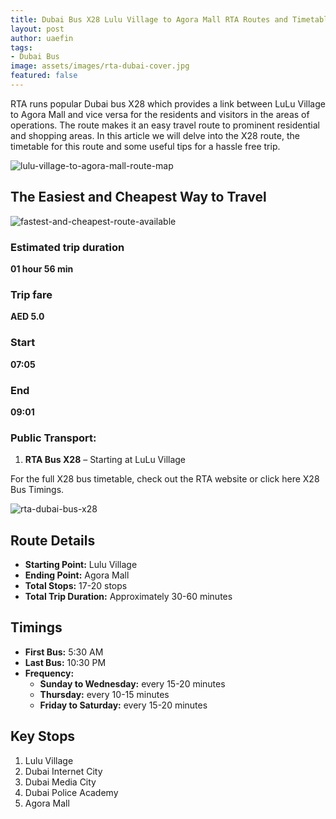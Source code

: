 ```yaml
---
title: Dubai Bus X28 Lulu Village to Agora Mall RTA Routes and Timetable
layout: post
author: uaefin
tags:
- Dubai Bus
image: assets/images/rta-dubai-cover.jpg
featured: false
---
```


RTA runs popular Dubai bus X28 which provides a link between LuLu Village to Agora Mall and vice versa for the residents and visitors in the areas of operations. The route makes it an easy travel route to prominent residential and shopping areas. In this article we will delve into the X28 route, the timetable for this route and some useful tips for a hassle free trip.

![lulu-village-to-agora-mall-route-map](https://journeyplanner.ae/wp-content/uploads/2025/01/RTA-Bus-X28-Lulu-Village-Agora-Mall-Route-Map.jpg)

## The Easiest and Cheapest Way to Travel

![fastest-and-cheapest-route-available](https://journeyplanner.ae/wp-content/uploads/2025/01/Fastest-and-Cheapest-Route-Available-for-Lulu-Village-Agora-Mall.jpg)

### Estimated trip duration
**01 hour 56 min**

### Trip fare
**AED 5.0**

### Start
**07:05**

### End
**09:01**

### Public Transport:
1. **RTA Bus X28** – Starting at LuLu Village

For the full X28 bus timetable, check out the RTA website or click here X28 Bus Timings.

![rta-dubai-bus-x28](https://journeyplanner.ae/wp-content/uploads/2025/01/RTA-Dubai-Bus-X28-1024x576.jpg)

## Route Details
- **Starting Point:** Lulu Village  
- **Ending Point:** Agora Mall  
- **Total Stops:** 17-20 stops  
- **Total Trip Duration:** Approximately 30-60 minutes  

## Timings
- **First Bus:** 5:30 AM  
- **Last Bus:** 10:30 PM  
- **Frequency:**  
  - **Sunday to Wednesday:** every 15-20 minutes  
  - **Thursday:** every 10-15 minutes  
  - **Friday to Saturday:** every 15-20 minutes  

## Key Stops
1. Lulu Village  
2. Dubai Internet City  
3. Dubai Media City  
4. Dubai Police Academy  
5. Agora Mall
